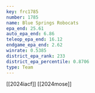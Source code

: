```yaml
---
key: frc1785
number: 1785
name: Blue Springs Robocats
epa_end: 25.61
auto_epa_end: 6.86
teleop_epa_end: 16.12
endgame_epa_end: 2.62
winrate: 0.5385
district_epa_rank: 233
district_epa_percentile: 0.8706
type: Team
---
```

[[2024iacf]]
[[2024mose]]

